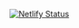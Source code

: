 [![Netlify Status](https://api.netlify.com/api/v1/badges/54a1eaaf-946a-44e3-98e0-3f23efbdbbd5/deploy-status)](https://app.netlify.com/projects/cafitness/deploys)
